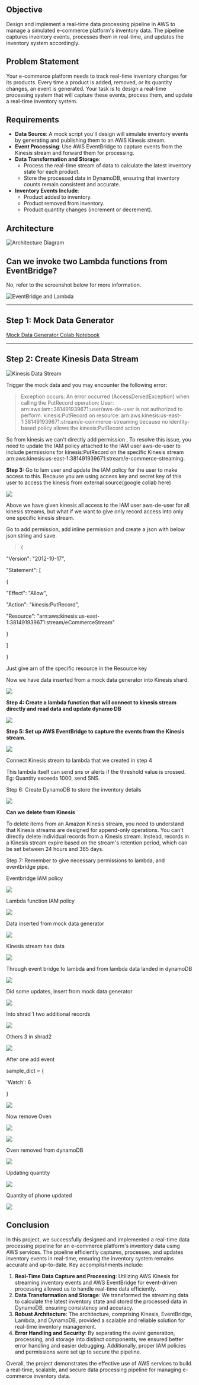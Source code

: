 ## Objective

Design and implement a real-time data processing pipeline in AWS to manage a simulated e-commerce platform's inventory data. The pipeline captures inventory events, processes them in real-time, and updates the inventory system accordingly.

## Problem Statement

Your e-commerce platform needs to track real-time inventory changes for its products. Every time a product is added, removed, or its quantity changes, an event is generated. Your task is to design a real-time processing system that will capture these events, process them, and update a real-time inventory system.

## Requirements

- **Data Source**: A mock script you'll design will simulate inventory events by generating and publishing them to an AWS Kinesis stream.
- **Event Processing**: Use AWS EventBridge to capture events from the Kinesis stream and forward them for processing.
- **Data Transformation and Storage**:
  - Process the real-time stream of data to calculate the latest inventory state for each product.
  - Store the processed data in DynamoDB, ensuring that inventory counts remain consistent and accurate.
- **Inventory Events Include**:
  - Product added to inventory.
  - Product removed from inventory.
  - Product quantity changes (increment or decrement).

## Architecture

![Architecture Diagram](images/image22.png)

## Can we invoke two Lambda functions from EventBridge?

No, refer to the screenshot below for more information.

![EventBridge and Lambda](images/image3.png)

---

## Step 1: Mock Data Generator

[Mock Data Generator Colab Notebook](https://colab.research.google.com/drive/1JbkrwxnE5dcusBi5-wML_dWLJgGGNEPk#scrollTo=me6Y9IkmaZMc)

---

## Step 2: Create Kinesis Data Stream

![Kinesis Data Stream](images/image7.png)

Trigger the mock data and you may encounter the following error:



> Exception occurs: An error occurred (AccessDeniedException) when calling
the PutRecord operation: User:
arn:aws:iam::381491939671:user/aws-de-user is not authorized to perform:
kinesis:PutRecord on resource:
arn:aws:kinesis:us-east-1:381491939671:stream/e-commerce-streaming
because no identity-based policy allows the kinesis:PutRecord action

So from kinesis we can't directly add permission , To resolve this
issue, you need to update the IAM policy attached to the IAM user
aws-de-user to include permissions for kinesis:PutRecord on the specific
Kinesis stream
arn:aws:kinesis:us-east-1:381491939671:stream/e-commerce-streaming.

**Step 3:**
Go to Iam user and update the IAM policy for the user to
make access to this. Because you are using access key and secret key of
this user to access the kinesis from external source(google collab here)

![](images/image19.png)

Above we have given kinesis all access to the IAM user aws-de-user for
all kinesis streams, but what if we want to give only record access into
only one specific kinesis stream.

Go to add permission, add inline permission and create a json with below
json string and save.

> {

\"Version\": \"2012-10-17\",

\"Statement\": \[

{

\"Effect\": \"Allow\",

\"Action\": \"kinesis:PutRecord\",

\"Resource\":
\"arn:aws:kinesis:us-east-1:381491939671:stream/eCommerceStream\"

}

\]

}

Just give arn of the specific resource in the Resource key

Now we have data inserted from a mock data generator into Kinesis shard.

![](images/image1.png)

**Step 4: Create a lambda function that will connect to kinesis stream
directly and read data and update dynamo DB**

![](images/image2.png)

**Step 5: Set up AWS EventBridge to capture the events from the Kinesis
stream.**

![](images/image17.png)

Connect Kinesis stream to lambda that we created in step 4

This lambda itself can send sns or alerts if the threshold value is
crossed. Eg: Quantity exceeds 1000, send SNS.

Step 6: Create DynamoDB to store the inventory details

![](images/image13.png)

**Can we delete from Kinesis**

To delete items from an Amazon Kinesis stream, you need to understand
that Kinesis streams are designed for append-only operations. You can\'t
directly delete individual records from a Kinesis stream. Instead,
records in a Kinesis stream expire based on the stream\'s retention
period, which can be set between 24 hours and 365 days.

Step 7: Remember to give necessary permissions to lambda, and
eventbridge pipe.

Eventbridge IAM policy

![](images/image8.png)

Lambda function IAM policy

![](images/image18.png)

Data inserted from mock data generator

![](images/image14.png)

Kinesis stream has data

![](images/image9.png)

Through event bridge to lambda and from lambda data landed in dynamoDB

![](images/image16.png)

Did some updates, insert from mock data generator

![](images/image10.png)

Into shrad 1 two additional records

![](images/image15.png)

Others 3 in shrad2

![](images/image21.png)

After one add event

sample_dict = {

\'Watch\': 6

}

![](images/image5.png)

Now remove Oven

![](images/image20.png)

![](images/image6.png)

Oven removed from dynamoDB

![](images/image11.png)

Updating quantity

![](images/image12.png)

Quantity of phone updated

![](images/image4.png)




## Conclusion

In this project, we successfully designed and implemented a real-time data processing pipeline for an e-commerce platform's inventory data using AWS services. The pipeline efficiently captures, processes, and updates inventory events in real-time, ensuring the inventory system remains accurate and up-to-date. Key accomplishments include:

1. **Real-Time Data Capture and Processing**: Utilizing AWS Kinesis for streaming inventory events and AWS EventBridge for event-driven processing allowed us to handle real-time data efficiently.
2. **Data Transformation and Storage**: We transformed the streaming data to calculate the latest inventory state and stored the processed data in DynamoDB, ensuring consistency and accuracy.
3. **Robust Architecture**: The architecture, comprising Kinesis, EventBridge, Lambda, and DynamoDB, provided a scalable and reliable solution for real-time inventory management.
4. **Error Handling and Security**: By separating the event generation, processing, and storage into distinct components, we ensured better error handling and easier debugging. Additionally, proper IAM policies and permissions were set up to secure the pipeline.


Overall, the project demonstrates the effective use of AWS services to build a real-time, scalable, and secure data processing pipeline for managing e-commerce inventory data.
